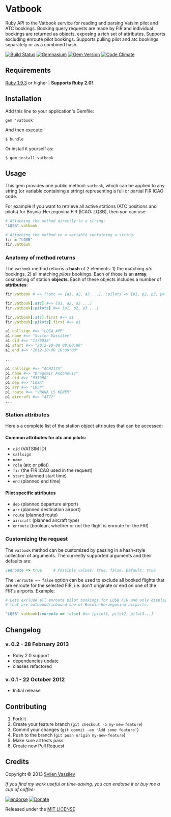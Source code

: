 # Vatbook

Ruby API to the Vatbook service for reading and parsing Vatsim pilot and ATC bookings.
Booking query requests are made by FIR and individual bookings are returned as
objects, exposing a rich set of attributes. Supports excluding enroute pilot bookings.
Supports pulling pilot and atc bookings separately or as a combined hash.

[![Build Status](https://secure.travis-ci.org/tarakanbg/vatbook.png?branch=master)](http://travis-ci.org/tarakanbg/vatbook)
[![Gemnasium](https://gemnasium.com/tarakanbg/vatbook.png?travis)](https://gemnasium.com/tarakanbg/vatbook)
[![Gem Version](https://badge.fury.io/rb/vatbook.png)](http://badge.fury.io/rb/vatbook)
[![Code Climate](https://codeclimate.com/github/tarakanbg/vatbook.png)](https://codeclimate.com/github/tarakanbg/vatbook)

## Requirements

[Ruby 1.9.3](http://www.ruby-lang.org/en/downloads/) or higher | **Supports Ruby 2.0!**

## Installation

Add this line to your application's Gemfile:

    gem 'vatbook'

And then execute:

    $ bundle

Or install it yourself as:

    $ gem install vatbook

## Usage

This gem provides one public method: `vatbook`, which can be applied to
any string (or variable containing a string) representing a full or partial FIR
ICAO code.

For example if you want to retrieve all active stations (ATC positions and pilots)
for Bosnia-Herzegovina FIR (ICAO: LQSB), then you can use:

```ruby
# Attaching the method directly to a string:
"LQSB".vatbook

# Attaching the method to a variable containing a string:
fir = "LQSB"
fir.vatbook
```

### Anatomy of method returns

The `vatbook` method returns a **hash** of 2 elements: 1) the matching *atc*
bookings, 2) all matching *pilots* bookings. Each of those is an **array**, cosnsisting of
station **objects**. Each of these objects includes a number of **attributes**:

```ruby
fir.vatbook # => {:atc => [a1, a2, a3 ...], :pilots => [p1, p2, p3, p4 ...]}

fir.vatbook[:atc] #=> [a1, a2, a3 ...]
fir.vatbook[:pilots] #=> [p1, p2, p3 ...]

fir.vatbook[:atc].first #=> a1
fir.vatbook[:pilots].first #=> p1

a1.callsign #=> "LQSA_APP"
a1.name #=> "Svilen Vassilev"
a1.cid #=> "1175035"
a1.start #=> "2012-10-08 08:00:00"
a1.end #=> "2012-10-08 10:00:00"

...

p1.callsign #=> "ACH217S"
p1.name #=> "Dragomir Andonovic"
p1.cid #=> "931960"
p1.dep #=> "LQSA"
p1.arr #=> "LDSP"
p1.route #=> "VRANA L5 KENEM"
p1.aircraft #=> "AT72"
...
```

### Station attributes

Here's a complete list of the station object attributes that can be accessed:

#### Common attributes for atc and pilots:

* `cid` (VATSIM ID)
* `callsign`
* `name`
* `role` (atc or pilot)
* `fir` (the FIR ICAO used in the request)
* `start` (planned start time)
* `end` (planned end time)

#### Pilot specific attributes

* `dep` (planned departure airport)
* `arr` (planned destination airport)
* `route` (planned route)
* `aircraft` (planned aircraft type)
* `enroute` (boolean, whether or not the flight is enroute for the FIR)

### Customizing the request

The `vatbook` method can be customized by passing in a hash-style collection
of arguments. The currently supported arguments and their defaults are:

```ruby
:enroute => true     # Possible values: true, false. Default: true
```
The `:enroute => false` option can be used to exclude all booked flights that
are enroute for the selected FIR, i.e. don't originate or end on one of the FIR's
airports. Example:

```ruby
# Lets exclude all enroute pilot bookings for LQSB FIR and only display bookings
# that are outbound/inbound one of Bosnia-Herzegovina airports:

"LQSB".vatbook(:enroute => false) #=> [pilot1, pilot2, pilot3...]
```

## Changelog

### v. 0.2 - 28 February 2013

* Ruby 2.0 support
* dependencies update
* classes refactored

### v. 0.1 - 22 October 2012

* Initial release

## Contributing

1. Fork it
2. Create your feature branch (`git checkout -b my-new-feature`)
3. Commit your changes (`git commit -am 'Add some feature'`)
4. Push to the branch (`git push origin my-new-feature`)
5. Make sure all tests pass
6. Create new Pull Request

## Credits

Copyright © 2013 [Svilen Vassilev](http://svilen.rubystudio.net)

*If you find my work useful or time-saving, you can endorse it or buy me a cup of coffee:*

[![endorse](http://api.coderwall.com/svilenv/endorsecount.png)](http://coderwall.com/svilenv)
[![Donate](https://www.paypalobjects.com/en_US/i/btn/btn_donate_SM.gif)](https://www.paypal.com/cgi-bin/webscr?cmd=_s-xclick&hosted_button_id=5FR7AQA4PLD8A)

Released under the [MIT LICENSE](https://github.com/tarakanbg/vatbook/blob/master/LICENSE)
